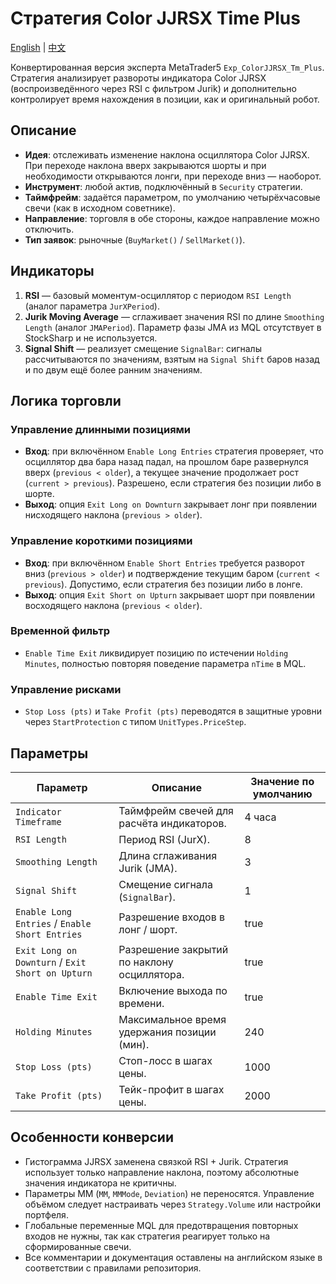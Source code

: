 # Стратегия Color JJRSX Time Plus
[English](README.md) | [中文](README_cn.md)

Конвертированная версия эксперта MetaTrader5 `Exp_ColorJJRSX_Tm_Plus`. Стратегия анализирует развороты индикатора Color JJRSX (воспроизведённого через RSI с фильтром Jurik) и дополнительно контролирует время нахождения в позиции, как и оригинальный робот.

## Описание

- **Идея**: отслеживать изменение наклона осциллятора Color JJRSX. При переходе наклона вверх закрываются шорты и при необходимости открываются лонги, при переходе вниз — наоборот.
- **Инструмент**: любой актив, подключённый в `Security` стратегии.
- **Таймфрейм**: задаётся параметром, по умолчанию четырёхчасовые свечи (как в исходном советнике).
- **Направление**: торговля в обе стороны, каждое направление можно отключить.
- **Тип заявок**: рыночные (`BuyMarket()` / `SellMarket()`).

## Индикаторы

1. **RSI** — базовый моментум-осциллятор с периодом `RSI Length` (аналог параметра `JurXPeriod`).
2. **Jurik Moving Average** — сглаживает значения RSI по длине `Smoothing Length` (аналог `JMAPeriod`). Параметр фазы JMA из MQL отсутствует в StockSharp и не используется.
3. **Signal Shift** — реализует смещение `SignalBar`: сигналы рассчитываются по значениям, взятым на `Signal Shift` баров назад и по двум ещё более ранним значениям.

## Логика торговли

### Управление длинными позициями
- **Вход**: при включённом `Enable Long Entries` стратегия проверяет, что осциллятор два бара назад падал, на прошлом баре развернулся вверх (`previous < older`), а текущее значение продолжает рост (`current > previous`). Разрешено, если стратегия без позиции либо в шорте.
- **Выход**: опция `Exit Long on Downturn` закрывает лонг при появлении нисходящего наклона (`previous > older`).

### Управление короткими позициями
- **Вход**: при включённом `Enable Short Entries` требуется разворот вниз (`previous > older`) и подтверждение текущим баром (`current < previous`). Допустимо, если стратегия без позиции либо в лонге.
- **Выход**: опция `Exit Short on Upturn` закрывает шорт при появлении восходящего наклона (`previous < older`).

### Временной фильтр
- `Enable Time Exit` ликвидирует позицию по истечении `Holding Minutes`, полностью повторяя поведение параметра `nTime` в MQL.

### Управление рисками
- `Stop Loss (pts)` и `Take Profit (pts)` переводятся в защитные уровни через `StartProtection` с типом `UnitTypes.PriceStep`.

## Параметры

| Параметр | Описание | Значение по умолчанию |
|----------|----------|-----------------------|
| `Indicator Timeframe` | Таймфрейм свечей для расчёта индикаторов. | 4 часа |
| `RSI Length` | Период RSI (JurX). | 8 |
| `Smoothing Length` | Длина сглаживания Jurik (JMA). | 3 |
| `Signal Shift` | Смещение сигнала (`SignalBar`). | 1 |
| `Enable Long Entries` / `Enable Short Entries` | Разрешение входов в лонг / шорт. | true |
| `Exit Long on Downturn` / `Exit Short on Upturn` | Разрешение закрытий по наклону осциллятора. | true |
| `Enable Time Exit` | Включение выхода по времени. | true |
| `Holding Minutes` | Максимальное время удержания позиции (мин). | 240 |
| `Stop Loss (pts)` | Стоп-лосс в шагах цены. | 1000 |
| `Take Profit (pts)` | Тейк-профит в шагах цены. | 2000 |

## Особенности конверсии

- Гистограмма JJRSX заменена связкой RSI + Jurik. Стратегия использует только направление наклона, поэтому абсолютные значения индикатора не критичны.
- Параметры ММ (`MM`, `MMMode`, `Deviation`) не переносятся. Управление объёмом следует настраивать через `Strategy.Volume` или настройки портфеля.
- Глобальные переменные MQL для предотвращения повторных входов не нужны, так как стратегия реагирует только на сформированные свечи.
- Все комментарии и документация оставлены на английском языке в соответствии с правилами репозитория.
